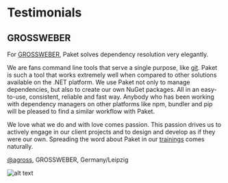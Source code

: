 # Testimonials

## GROSSWEBER

For [GROSSWEBER](http://grossweber.com/en), Paket solves dependency resolution very elegantly.

We are fans command line tools that serve a single purpose, like [git](http://grossweber.com/git). Paket is such a tool that works extremely well when compared to other solutions available on the .NET platform. We use Paket not only to manage dependencies, but also to create our own NuGet packages. All in an easy-to-use, consistent, reliable and fast way. Anybody who has been working with dependency managers on other platforms like npm, bundler and pip will be pleased to find a similar workflow with Paket.

We love what we do and with love comes passion. This passion drives us to actively engage in our client projects and to design and develop as if they were our own. Spreading the word about Paket in our [trainings](http://grossweber.com/trainings) comes naturally.

[@agross](https://github.com/agross), GROSSWEBER, Germany/Leipzig

![alt text](img/testimonials-grossweber.png "GROSSWEBER likes Paket")
